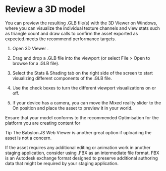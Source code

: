 

# Review a 3D model

You can preview the resulting .GLB file(s) with the 3D Viewer on Windows, where you can visualize the individual texture channels and view stats such as triangle count 
and draw calls to confirm the asset exported as expected.meets the recommend performance targets.

1.	Open 3D Viewer .

2.	Drag and drop a .GLB file into the viewport (or select File > Open to browse for a .GLB file).

3.	Select the Stats & Shading tab on the right side of the screen to start visualizing different components of the .GLB file.

4.	Use the check boxes to turn the different viewport visualizations on or off.

5.	If your device has a camera, you can move the Mixed reality slider to the On position and place the asset to preview it in your world.
 
Ensure that your model conforms to the recommended Optimisation for the platform you are creating content for


Tip
The Babylon.JS Web Viewer is another great option if uploading the asset is not a concern.

If the asset requires any additional editing or animation work in another staging application, consider using .FBX as an intermediate file format. FBX is an 
Autodesk exchange format designed to preserve additional authoring data that might be required by your staging application.
